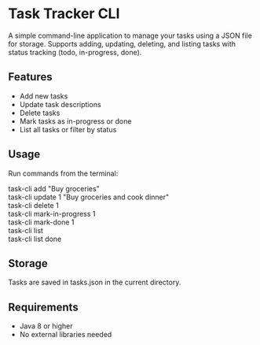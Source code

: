 # Task Tracker CLI

A simple command-line application to manage your tasks using a JSON file for storage. Supports adding, updating, deleting, and listing tasks with status tracking (todo, in-progress, done).

## Features

- Add new tasks
- Update task descriptions
- Delete tasks
- Mark tasks as in-progress or done
- List all tasks or filter by status

## Usage

Run commands from the terminal:

task-cli add "Buy groceries"  
task-cli update 1 "Buy groceries and cook dinner"  
task-cli delete 1  
task-cli mark-in-progress 1  
task-cli mark-done 1  
task-cli list  
task-cli list done

## Storage

Tasks are saved in tasks.json in the current directory.

## Requirements

- Java 8 or higher
- No external libraries needed
